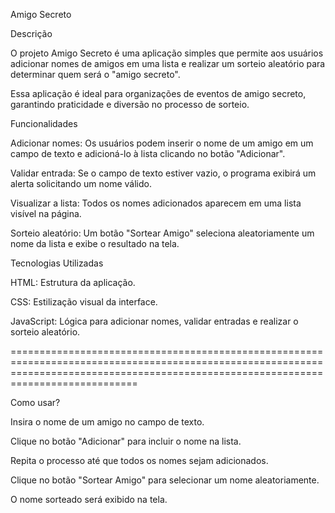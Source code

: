 Amigo Secreto

Descrição

O projeto Amigo Secreto é uma aplicação simples que permite aos usuários adicionar nomes de amigos em uma lista e realizar um sorteio aleatório para determinar quem será o "amigo secreto".

Essa aplicação é ideal para organizações de eventos de amigo secreto, garantindo praticidade e diversão no processo de sorteio.

Funcionalidades

Adicionar nomes: Os usuários podem inserir o nome de um amigo em um campo de texto e adicioná-lo à lista clicando no botão "Adicionar".

Validar entrada: Se o campo de texto estiver vazio, o programa exibirá um alerta solicitando um nome válido.

Visualizar a lista: Todos os nomes adicionados aparecem em uma lista visível na página.

Sorteio aleatório: Um botão "Sortear Amigo" seleciona aleatoriamente um nome da lista e exibe o resultado na tela.

Tecnologias Utilizadas

HTML: Estrutura da aplicação.

CSS: Estilização visual da interface.

JavaScript: Lógica para adicionar nomes, validar entradas e realizar o sorteio aleatório.

========================================================================================================================================================================================

Como usar?

Insira o nome de um amigo no campo de texto.

Clique no botão "Adicionar" para incluir o nome na lista.

Repita o processo até que todos os nomes sejam adicionados.

Clique no botão "Sortear Amigo" para selecionar um nome aleatoriamente.

O nome sorteado será exibido na tela.

